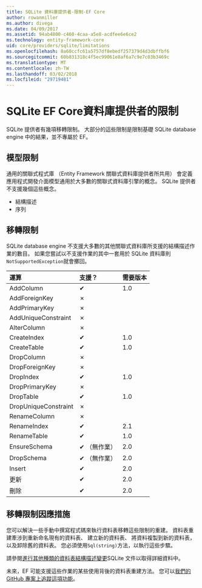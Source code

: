 ```yaml
---
title: SQLite 資料庫提供者-限制-EF Core
author: rowanmiller
ms.author: divega
ms.date: 04/09/2017
ms.assetid: 94ab4800-c460-4caa-a5e8-acdfee6e6ce2
ms.technology: entity-framework-core
uid: core/providers/sqlite/limitations
ms.openlocfilehash: 8a60ccfc61a5757df8ebedf257379d4d3dbffbf6
ms.sourcegitcommit: 60b831318c4f5ec99061e8af6a7c9e7c03b3469c
ms.translationtype: MT
ms.contentlocale: zh-TW
ms.lasthandoff: 03/02/2018
ms.locfileid: "29719481"
---
```

# <a name="sqlite-ef-core-database-provider-limitations"></a>SQLite EF Core資料庫提供者的限制

SQLite 提供者有幾項移轉限制。 大部分的這些限制是限制基礎 SQLite database engine 中的結果，並不專屬於 EF。

## <a name="modeling-limitations"></a>模型限制

通用的關聯式程式庫 （Entity Framework 關聯式資料庫提供者所共用） 會定義應用程式開發介面模型通用於大多數的關聯式資料庫引擎的概念。 SQLite 提供者不支援幾個這些概念。

* 結構描述
* 序列

## <a name="migrations-limitations"></a>移轉限制

SQLite database engine 不支援大多數的其他關聯式資料庫所支援的結構描述作業的數目。 如果您嘗試以不支援作業的其中一套用於 SQLite 資料庫則`NotSupportedException`就會擲回。

| 運算            | 支援？ | 需要版本 |
|:---------------------|:-----------|:-----------------|
| AddColumn            | ✔          | 1.0              |
| AddForeignKey        | ✗          |                  |
| AddPrimaryKey        | ✗          |                  |
| AddUniqueConstraint  | ✗          |                  |
| AlterColumn          | ✗          |                  |
| CreateIndex          | ✔          | 1.0              |
| CreateTable          | ✔          | 1.0              |
| DropColumn           | ✗          |                  |
| DropForeignKey       | ✗          |                  |
| DropIndex            | ✔          | 1.0              |
| DropPrimaryKey       | ✗          |                  |
| DropTable            | ✔          | 1.0              |
| DropUniqueConstraint | ✗          |                  |
| RenameColumn         | ✗          |                  |
| RenameIndex          | ✔          | 2.1              |
| RenameTable          | ✔          | 1.0              |
| EnsureSchema         | ✔ （無作業）  | 2.0              |
| DropSchema           | ✔ （無作業）  | 2.0              |
| Insert               | ✔          | 2.0              |
| 更新               | ✔          | 2.0              |
| 刪除               | ✔          | 2.0              |

## <a name="migrations-limitations-workaround"></a>移轉限制因應措施

您可以解決一些手動中撰寫程式碼來執行資料表移轉這些限制的重建。 資料表重建牽涉到重新命名現有的資料表、 建立新的資料表、 將資料複製到新的資料表，以及卸除舊的資料表。 您必須使用`Sql(string)`方法，以執行這些步驟。

請參閱[進行其他種類的資料表結構描述變更](http://sqlite.org/lang_altertable.html#otheralter)SQLite 文件以取得詳細資料中。

未來，EF 可能支援這些作業的某些使用背後的資料表重建方法。 您可以[我們的 GitHub 專案上追蹤這項功能](https://github.com/aspnet/EntityFrameworkCore/issues/329)。
